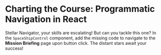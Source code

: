 # Charting the Course: Programmatic Navigation in React

Stellar Navigator, your skills are escalating! But can you tackle this one? In the `SpaceShipControl` component, add the missing code to navigate to the **Mission Briefing** page upon button click. The distant stars await your success!